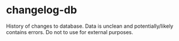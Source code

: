 # changelog-db

History of changes to database. Data is unclean and potentially/likely contains errors. Do not to use for external purposes.
